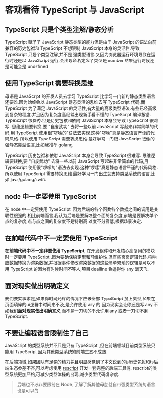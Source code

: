 # 客观看待 TypeScript 与 JavaScript

## TypeScript 只是个类型注解/静态分析

TypeScript 赋予了 JavaScript 静态类型的能力但是由于 JavaScript 的语法向前兼容的历史包袱和 TypeScript 不想限制 JavaScript 本身的灵活性.导致 TypeScript 只是个类型注解,并不是 强类型语言.又因为浏览器运行环境导致在运行时还是以 JavaScript 运行,会出现命名定义了类型是 number 结果运行时候还是可能会是 undefined

## 使用 TypeScript 需要转换思维

母语是 JavaScript 的开发人员去学习 TypeScript 比学习一门新的静态类型语言还要难.因为始终会以 JavaScript 动态灵活的思维去写 TypeScript 代码,而 TypeScript 为了满足 JavaScript 的灵活性,有大量的高级类型语法.有些已经高级到复杂的程度.并且因为复杂度高经常出现新手看不懂的 TypeScript 编译报错.
TypeScript 很优秀.但是历史包袱和依附 JavaScript 本身会导致 TypeScript 很难写. 思维逻辑要转换,要 "自废武功" 去将一些以前 JavaScript 写起来非常简单的代码,用 TypeScript 使用很"啰嗦的"语法去实现.这种"啰嗦"真是静态语言严谨的代码风格. 所以使用 TypeScript 需要转换思维.最好学习一门跟 JavaScript 很像的强静态类型语言,比如我推荐 golang.

TypeScript 历史包袱和依附 JavaScript 本身会导致 TypeScript 很难写. 思维逻辑要转换,要 "自废武功" 去将一些以前 JavaScript 写起来非常简单的代码,用 TypeScript 使用很"啰嗦的"语法去实现.这种"啰嗦"真是静态语言严谨的代码风格. 所以使用 TypeScript 需要转换思维.最好学习一门出生就支持类型系统的语言,比如 java/golang/swift.


## node 中一定要使用 TypeScript

在 node 中一定要使用 TypeScript ,因为后端的各个函数各个数据之间的调用是关联性很强的.相比前端而言,我认为后端是要解决整个面的复杂度,前端是要解决单个点的复杂度,点与点之间的复杂度不是特别高.难度不分高低,根据场景决定.

## 在前端代码中不一定要使用 TypeScript

**在前端代码中不一定非要使用 TypeScript**, 在开发组件和开发核心高复用的模块时一定要用 TypeScript ,因为要确保稳定型和可维护性.但有些页面逻辑代码,将响应数据转换为渲染数据,并根据事件修改渲染数据的这些简单繁琐的逻辑是可以不用 TypeScript 的因为有时候时间不等人,项目 dealline 会逼得你 any 满天飞.

## 面对现实做出明确定义

我们要实事求是,如果你时间允许的情况下应该全部 TypeScript 加上类型,如果在页面琐碎的ui逻辑中时间来不及,是允许使用 any 的.因为现实会让你还是写 any.不如我们**面对现实做出明确定义**,而不是一刀切的不允许用 any 或者一刀切不用 TypeScript.

## 不要让编程语言限制住了自己

JavaScript 的类型系统并不只是只有 TypeScript ,但在前端领域目前类型系统只能用 TypeScript,因为其他类型系统的前端生态不成熟.

在后端领域,如果团队有足够的精力并且明显感觉到了本文说到的js历史包袱和ts后端生态参差不齐,可以考虑使用 [rescript](https://rescript-lang.org.cn/) 开发一套完整的后端工具链. rescript的类型系统更加严格,可减少类型体操的出现,减少类型代码复杂度.

> 后端也不必非要限制在 Node, 了解了解其他母胎就自带强类型系统的语言也是可以的.
